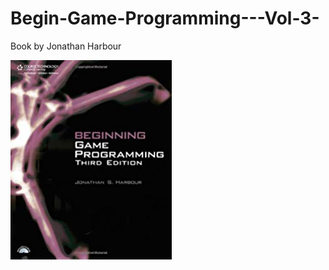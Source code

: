 # Begin-Game-Programming---Vol-3-
Book by Jonathan Harbour 

<html>

<img src="main.jpg" />

</html>